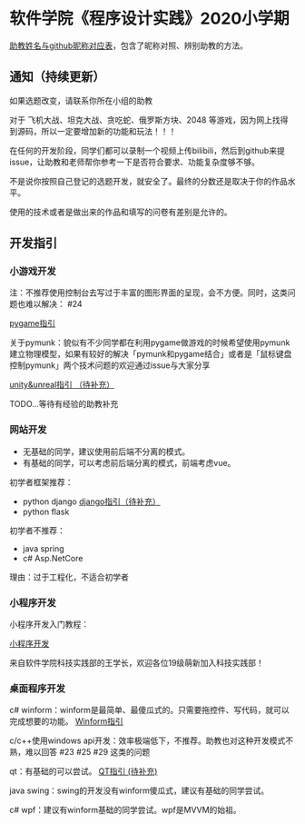 # 软件学院《程序设计实践》2020小学期

[助教姓名与github昵称对应表](./助教昵称对应表.md)，包含了昵称对照、辨别助教的方法。

## 通知（持续更新）
如果选题改变，请联系你所在小组的助教

对于 飞机大战、坦克大战、贪吃蛇、俄罗斯方块、2048 等游戏，因为网上找得到源码，所以一定要增加新的功能和玩法！！！

在任何的开发阶段，同学们都可以录制一个视频上传bilibili，然后到github来提issue，让助教和老师帮你参考一下是否符合要求、功能复杂度够不够。

不是说你按照自己登记的选题开发，就安全了。最终的分数还是取决于你的作品水平。

使用的技术或者是做出来的作品和填写的问卷有差别是允许的。

## 开发指引

### 小游戏开发

注：不推荐使用控制台去写过于丰富的图形界面的呈现，会不方便。同时，这类问题也难以解决： #24

[pygame指引](./starter-pygame.md)

关于pymunk：貌似有不少同学都在利用pygame做游戏的时候希望使用pymunk建立物理模型，如果有较好的解决「pymunk和pygame结合」或者是「鼠标键盘控制pymunk」两个技术问题的欢迎通过issue与大家分享

[unity&unreal指引 （待补充）](./starter-unity&unreal.md)

TODO...等待有经验的助教补充


### 网站开发
- 无基础的同学，建议使用前后端不分离的模式。
- 有基础的同学，可以考虑前后端分离的模式，前端考虑vue。

初学者框架推荐：
- python django [django指引（待补充）](./starter-django.md)
- python flask

初学者不推荐：
- java spring
- c# Asp.NetCore

理由：过于工程化，不适合初学者


### 小程序开发
小程序开发入门教程：

[小程序开发](https://bhpan.buaa.edu.cn:443/link/B72DDE846AD0914DA7073B8B0B549AEB)

来自软件学院科技实践部的王学长，欢迎各位19级萌新加入科技实践部！


### 桌面程序开发

c# winform：winform是最简单、最傻瓜式的。只需要拖控件、写代码，就可以完成想要的功能。 [Winform指引](./starter-winform.md)

c/c++使用windows api开发：效率极端低下，不推荐。助教也对这种开发模式不熟，难以回答 #23 #25 #29 这类的问题

qt：有基础的可以尝试。 [QT指引 (待补充)](./starter-QT.md)

java swing：swing的开发没有winform傻瓜式，建议有基础的同学尝试。

c# wpf：建议有winform基础的同学尝试。wpf是MVVM的始祖。
